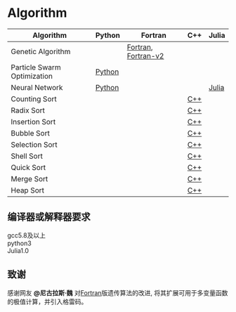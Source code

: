 # Algorithm

| Algorithm | Python | Fortran | C++ | Julia |
| ----------|--------|---------|-----|-------|
| Genetic Algorithm           ||[Fortran](./Codes/GeneticAlgorithm/main.f95), [Fortran-v2](./Codes/GeneticAlgorithm/version2.f90)|||
| Particle Swarm Optimization |[Python](./Codes/ParticleSwarmOptimization/main.py)||||
| Neural Network              |[Python](./Codes/NeutralNetwork/main.py)|||[Julia](./Codes/NeutralNetwork/main.jl)|
| Counting Sort |||[C++](./Codes/Sort/CountingSort/main.cpp)||
| Radix Sort |||[C++](./Codes/Sort/RadixSort/main.cpp)||
| Insertion Sort |||[C++](./Codes/Sort/InsertionSort/main.cpp)||
| Bubble Sort |||[C++](./Codes/Sort/BubbleSort/main.cpp)||
| Selection Sort |||[C++](./Codes/Sort/SelectionSort/main.cpp)||
| Shell Sort |||[C++](./Codes/Sort/ShellSort/main.cpp)||
| Quick Sort |||[C++](./Codes/Sort/QuickSort/main.cpp)||
| Merge Sort |||[C++](./Codes/Sort/MergeSort/main.cpp)||
| Heap Sort |||[C++](./Codes/Sort/HeapSort/main.cpp)||

## 编译器或解释器要求
gcc5.8及以上  
python3  
Julia1.0  

## 致谢
感谢网友 **@尼古拉斯·魏** 对[Fortran](./Codes/GeneticAlgorithm/main.f95)版遗传算法的改进, 将其扩展可用于多变量函数的极值计算，并引入格雷码。
